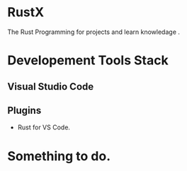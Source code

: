 # RustX
The Rust Programming for projects and learn knowledage .

# Developement Tools Stack  
## Visual Studio Code 
## Plugins  
- Rust for VS Code. 

# Something to do. 

